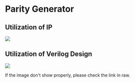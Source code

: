 # Parity Generator


## Utilization of IP
![]([https://hackmd.io/_uploads/BJkuM-QA2.png](https://github.com/neilyes52/SoCLab/blob/e3cf081c1921bdbec87c3ff8f6c9a5c2a0753ed6/parity_generator/upload_15d00392b35f1757ff576ad89fb05845.png))


## Utilization of Verilog Design
![](https://hackmd.io/_uploads/HJ8FnfR6n.png)

If the image don't show properly, please check the link in raw.



